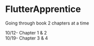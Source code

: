 # FlutterApprentice
Going through book 2 chapters at a time

10/12- Chapter 1 & 2 <br/>
10/19- Chapter 3 & 4
